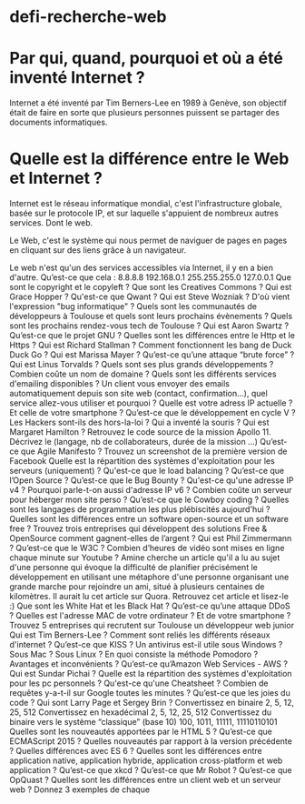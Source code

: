 # defi-recherche-web

# Par qui, quand, pourquoi et où a été inventé Internet ?
Internet a été inventé par Tim Berners-Lee en 1989 à Genève, son objectif était de faire en sorte que plusieurs personnes puissent se partager des documents informatiques.

# Quelle est la différence entre le Web et Internet ?
Internet est le réseau informatique mondial, c'est l'infrastructure globale, basée sur le protocole IP, et sur laquelle s'appuient de nombreux autres services. Dont le web.

Le Web, c'est le système qui nous permet de naviguer de pages en pages en cliquant sur des liens grâce à un navigateur.

Le web n'est qu'un des services accessibles via Internet, il y en a bien d'autre.
	Qu’est-ce que cela :
	8.8.8.8
	192.168.0.1
	255.255.255.0
	127.0.0.1
	Que sont le copyright et le copyleft ?
	Que sont les Creatives Commons ?
	Qui est Grace Hopper ?
	Qu'est-ce que Qwant ?
	Qui est Steve Wozniak ?
	D'où vient l'expression "bug informatique" ?
	Quels sont les communautés de développeurs à Toulouse et quels sont leurs prochains évènements ?
	Quels sont les prochains rendez-vous tech de Toulouse ?
	Qui est Aaron Swartz ?
	Qu’est-ce que le projet GNU ?
	Quelles sont les différences entre le Http et le Https ?
	Qui est Richard Stallman ?
	Comment fonctionnent les bang de Duck Duck Go ?
	Qui est Marissa Mayer ?
	Qu’est-ce qu’une attaque “brute force” ?
	Qui est Linus Torvalds ?
	Quels sont ses plus grands développements ?
	Combien coûte un nom de domaine ?
	Quels sont les différents services d'emailing disponibles ?
	Un client vous envoyer des emails automatiquement depuis son site web (contact, confirmation...), quel service allez-vous utiliser et pourquoi ?
	Quelle est votre adress IP actuelle ?
	Et celle de votre smartphone ?
	Qu’est-ce que le développement en cycle V ?
	Les Hackers sont-ils des hors-la-loi ?
	Qui a inventé la souris ?
	Qui est Margaret Hamilton ?
	Retrouvez le code source de la mission Apollo 11.
	Décrivez le (langage, nb de collaborateurs, durée de la mission ...)
	Qu’est-ce que Agile Manifesto ?
	Trouvez un screenshot de la première version de Facebook
	Quelle est la répartition des systèmes d'exploitation pour les serveurs (uniquement) ?
	Qu'est-ce que le load balancing ?
	Qu’est-ce que l’Open Source ?
	Qu’est-ce que le Bug Bounty ?
	Qu'est-ce qu'une adresse IP v4 ?
	Pourquoi parle-t-on aussi d'adresse IP v6 ?
	Combien coûte un serveur pour héberger mon site perso ?
	Qu’est-ce que le Cowboy coding ?
	Quelles sont les langages de programmation les plus plébiscités aujourd'hui ?
	Quelles sont les différences entre un software open-source et un software free ?
	Trouvez trois entreprises qui développent des solutions Free & OpenSource
	comment gagnent-elles de l’argent ?
	Qui est Phil Zimmermann ?
	Qu’est-ce que le W3C ?
	Combien d’heures de vidéo sont mises en ligne chaque minute sur Youtube ?
	Amine cherche un article qu'il a lu au sujet d'une personne qui évoque la difficulté de planifier précisément le développement en utilisant une métaphore d'une personne organisant une grande marche pour rejoindre un ami, situé à plusieurs centaines de kilomètres. Il aurait lu cet article sur Quora. Retrouvez cet article et lisez-le :)
	Que sont les White Hat et les Black Hat ?
	Qu’est-ce qu’une attaque DDoS ?
	Quelles est l'adresse MAC de votre ordinateur ?
	Et de votre smartphone ?
	Trouvez 5 entreprises qui recrutent sur Toulouse un développeur web junior
	Qui est Tim Berners-Lee ?
	Comment sont reliés les différents réseaux d'internet ?
	Qu’est-ce que KISS ?
	Un antivirus est-il utile sous Windows ? Sous Mac ? Sous Linux ?
	En quoi consiste la méthode Pomodoro ? Avantages et inconvénients ?
	Qu’est-ce qu’Amazon Web Services - AWS ?
	Qui est Sundar Pichai ?
	Quelle est la répartition des systèmes d'exploitation pour les pc personnels ?
	Qu'est-ce qu'une Cheatsheet ?
	Combien de requêtes y-a-t-il sur Google toutes les minutes ?
	Qu’est-ce que les joies du code ?
	Qui sont Larry Page et Sergey Brin ?
	Convertissez en binaire
	2, 5, 12, 25, 512
	Convertissez en hexadécimal
	2, 5, 12, 25, 512
	Convertissez du binaire vers le système “classique” (base 10)
	100, 1011, 11111, 11110110101
	Quelles sont les nouveautés apportées par le HTML 5 ?
	Qu’est-ce que ECMAScript 2015 ?
	Quelles nouveautés par rapport à la version précédente ?
	Quelles différences avec ES 6 ?
	Quelles sont les différences entre application native, application hybride, application cross-platform et web application ?
	Qu’est-ce que xkcd ?
	Qu’est-ce que Mr Robot ?
	Qu’est-ce que OpQuast ?
	Quelles sont les différences entre un client web et un serveur web ?
	Donnez 3 exemples de chaque